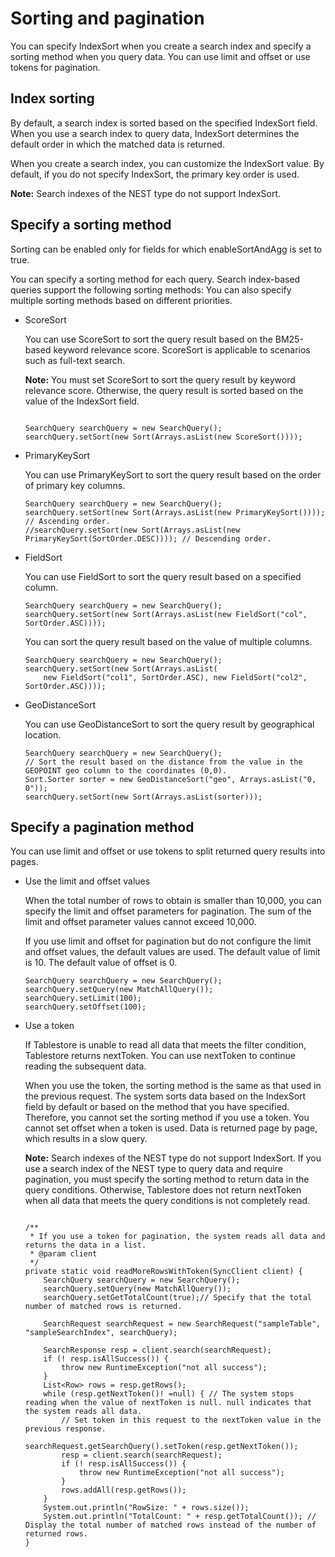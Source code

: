 # Sorting and pagination

You can specify IndexSort when you create a search index and specify a sorting method when you query data. You can use limit and offset or use tokens for pagination.

## Index sorting

By default, a search index is sorted based on the specified IndexSort field. When you use a search index to query data, IndexSort determines the default order in which the matched data is returned.

When you create a search index, you can customize the IndexSort value. By default, if you do not specify IndexSort, the primary key order is used.

**Note:** Search indexes of the NEST type do not support IndexSort.

## Specify a sorting method

Sorting can be enabled only for fields for which enableSortAndAgg is set to true.

You can specify a sorting method for each query. Search index-based queries support the following sorting methods: You can also specify multiple sorting methods based on different priorities.

-   ScoreSort

    You can use ScoreSort to sort the query result based on the BM25-based keyword relevance score. ScoreSort is applicable to scenarios such as full-text search.

    **Note:** You must set ScoreSort to sort the query result by keyword relevance score. Otherwise, the query result is sorted based on the value of the IndexSort field.

    ```
    
    SearchQuery searchQuery = new SearchQuery();
    searchQuery.setSort(new Sort(Arrays.asList(new ScoreSort())));
    ```

-   PrimaryKeySort

    You can use PrimaryKeySort to sort the query result based on the order of primary key columns.

    ```
    SearchQuery searchQuery = new SearchQuery();
    searchQuery.setSort(new Sort(Arrays.asList(new PrimaryKeySort()))); // Ascending order.
    //searchQuery.setSort(new Sort(Arrays.asList(new PrimaryKeySort(SortOrder.DESC)))); // Descending order.
    ```

-   FieldSort

    You can use FieldSort to sort the query result based on a specified column.

    ```
    SearchQuery searchQuery = new SearchQuery();
    searchQuery.setSort(new Sort(Arrays.asList(new FieldSort("col", SortOrder.ASC))));
    ```

    You can sort the query result based on the value of multiple columns.

    ```
    SearchQuery searchQuery = new SearchQuery();
    searchQuery.setSort(new Sort(Arrays.asList(
        new FieldSort("col1", SortOrder.ASC), new FieldSort("col2", SortOrder.ASC))));
    ```

-   GeoDistanceSort

    You can use GeoDistanceSort to sort the query result by geographical location.

    ```
    SearchQuery searchQuery = new SearchQuery();
    // Sort the result based on the distance from the value in the GEOPOINT geo column to the coordinates (0,0).
    Sort.Sorter sorter = new GeoDistanceSort("geo", Arrays.asList("0, 0"));
    searchQuery.setSort(new Sort(Arrays.asList(sorter)));
    ```


## Specify a pagination method

You can use limit and offset or use tokens to split returned query results into pages.

-   Use the limit and offset values

    When the total number of rows to obtain is smaller than 10,000, you can specify the limit and offset parameters for pagination. The sum of the limit and offset parameter values cannot exceed 10,000.

    If you use limit and offset for pagination but do not configure the limit and offset values, the default values are used. The default value of limit is 10. The default value of offset is 0.

    ```
    SearchQuery searchQuery = new SearchQuery();
    searchQuery.setQuery(new MatchAllQuery());
    searchQuery.setLimit(100);
    searchQuery.setOffset(100);
    ```

-   Use a token

    If Tablestore is unable to read all data that meets the filter condition, Tablestore returns nextToken. You can use nextToken to continue reading the subsequent data.

    When you use the token, the sorting method is the same as that used in the previous request. The system sorts data based on the IndexSort field by default or based on the method that you have specified. Therefore, you cannot set the sorting method if you use a token. You cannot set offset when a token is used. Data is returned page by page, which results in a slow query.

    **Note:** Search indexes of the NEST type do not support IndexSort. If you use a search index of the NEST type to query data and require pagination, you must specify the sorting method to return data in the query conditions. Otherwise, Tablestore does not return nextToken when all data that meets the query conditions is not completely read.

    ```
    
    /**
     * If you use a token for pagination, the system reads all data and returns the data in a list.
     * @param client
     */
    private static void readMoreRowsWithToken(SyncClient client) {
        SearchQuery searchQuery = new SearchQuery();
        searchQuery.setQuery(new MatchAllQuery());
        searchQuery.setGetTotalCount(true);// Specify that the total number of matched rows is returned.
    
        SearchRequest searchRequest = new SearchRequest("sampleTable", "sampleSearchIndex", searchQuery);
    
        SearchResponse resp = client.search(searchRequest);
        if (! resp.isAllSuccess()) {
            throw new RuntimeException("not all success");
        }
        List<Row> rows = resp.getRows();
        while (resp.getNextToken()! =null) { // The system stops reading when the value of nextToken is null. null indicates that the system reads all data.
            // Set token in this request to the nextToken value in the previous response.
            searchRequest.getSearchQuery().setToken(resp.getNextToken()); 
            resp = client.search(searchRequest);
            if (! resp.isAllSuccess()) {
                throw new RuntimeException("not all success");
            }
            rows.addAll(resp.getRows());
        }
        System.out.println("RowSize: " + rows.size());
        System.out.println("TotalCount: " + resp.getTotalCount()); // Display the total number of matched rows instead of the number of returned rows.
    }
    ```


